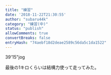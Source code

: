 ```yaml
---
title: "練習"
date: '2018-11-22T21:30:55'
author: "subaru44k"
category: "練習(中)"
status: "publish"
allowComments: true
convertBreaks: false
entryHash: "74aebf18d2deae2589c56da5c1da1522"
---
```

39'15"jog

最後の1キロくらいは結構力使って走ってみた。
